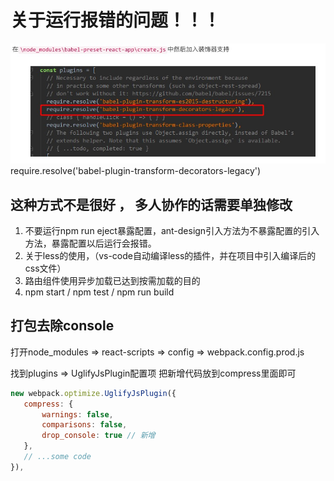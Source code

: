 # 关于运行报错的问题！！！
![Image text](https://github.com/maopixin/studio-m/blob/master/src/common/assets/img/fn.jpeg)
require.resolve('babel-plugin-transform-decorators-legacy')

## 这种方式不是很好 ， 多人协作的话需要单独修改 


1. 不要运行npm run eject暴露配置，ant-design引入方法为不暴露配置的引入方法，暴露配置以后运行会报错。
2. 关于less的使用，（vs-code自动编译less的插件，并在项目中引入编译后的css文件）
3. 路由组件使用异步加载已达到按需加载的目的
4. npm start / npm test / npm run build 

## 打包去除console

 打开node_modules => react-scripts => config => webpack.config.prod.js

 找到plugins => UglifyJsPlugin配置项 把新增代码放到compress里面即可

 ```javascript
new webpack.optimize.UglifyJsPlugin({
    compress: {
        warnings: false,
        comparisons: false,
        drop_console: true // 新增
    },
    // ...some code
}),
 ```